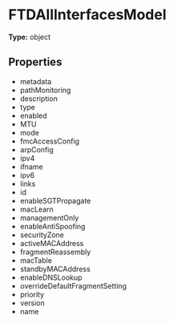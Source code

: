 # FTDAllInterfacesModel


**Type:** object

## Properties
* metadata
* pathMonitoring
* description
* type
* enabled
* MTU
* mode
* fmcAccessConfig
* arpConfig
* ipv4
* ifname
* ipv6
* links
* id
* enableSGTPropagate
* macLearn
* managementOnly
* enableAntiSpoofing
* securityZone
* activeMACAddress
* fragmentReassembly
* macTable
* standbyMACAddress
* enableDNSLookup
* overrideDefaultFragmentSetting
* priority
* version
* name
